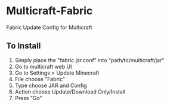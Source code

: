 # Multicraft-Fabric
Fabric Update Config for Multicraft
## To Install
1. Simply place the "fabric.jar.conf" into "path/to/multicraft/jar"
2. Go to multicraft web UI
3. Go to Settings > Update Minecraft
4. File choose "Fabric"
5. Type choose JAR and Config
6. Action choose Update/Download Only/Install
7. Press "Go"
